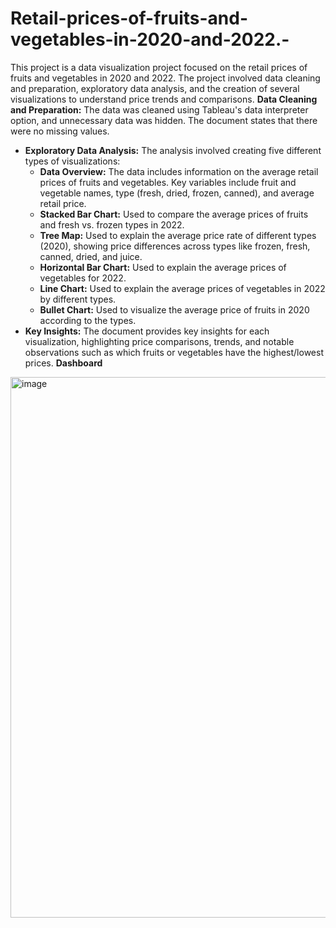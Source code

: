 # Retail-prices-of-fruits-and-vegetables-in-2020-and-2022.-
This project is a data visualization project focused on the retail prices of fruits and vegetables in 2020 and 2022.  The project involved data cleaning and preparation, exploratory data analysis, and the creation of several visualizations to understand price trends and comparisons.
**Data Cleaning and Preparation:** The data was cleaned using Tableau's data interpreter option, and unnecessary data was hidden.  The document states that there were no missing values.
- **Exploratory Data Analysis:** The analysis involved creating five different types of visualizations:
    - **Data Overview:** The data includes information on the average retail prices of fruits and vegetables.  Key variables include fruit and vegetable names, type (fresh, dried, frozen, canned), and average retail price.
    - **Stacked Bar Chart:** Used to compare the average prices of fruits and fresh vs. frozen types in 2022.
    - **Tree Map:** Used to explain the average price rate of different types (2020), showing price differences across types like frozen, fresh, canned, dried, and juice.
    - **Horizontal Bar Chart:** Used to explain the average prices of vegetables for 2022.
    - **Line Chart:** Used to explain the average prices of vegetables in 2022 by different types.
    - **Bullet Chart:** Used to visualize the average price of fruits in 2020 according to the types.
- **Key Insights:** The document provides key insights for each visualization, highlighting price comparisons, trends, and notable observations such as which fruits or vegetables have the highest/lowest prices.
    **Dashboard**
<img width="865" alt="image" src="https://github.com/user-attachments/assets/892ce0df-af09-4191-9c1e-e886c8dbe171" />

